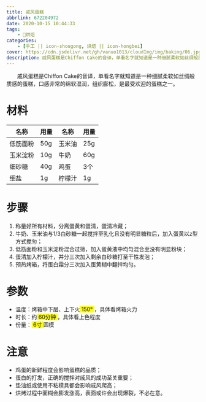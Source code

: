 ```yaml
---
title: 戚风蛋糕
abbrlink: 672204972
date: 2020-10-15 10:44:33
tags:
    - 🍰烘焙
categories:
    - [手工 || icon-shougong, 烘焙 || icon-hongbei]
cover: https://cdn.jsdelivr.net/gh/vanuo1013/cloudImg/img/baking/06.jpg
description: 戚风蛋糕是Chiffon Cake的音译，单看名字就知道是一种细腻柔软如丝绸般质感的蛋糕，口感非常的绵软湿润，组织膨松，是最受欢迎的蛋糕之一。
---
```


　　戚风蛋糕是Chiffon Cake的音译，单看名字就知道是一种细腻柔软如丝绸般质感的蛋糕，口感非常的绵软湿润，组织膨松，是最受欢迎的蛋糕之一。



# 材料

| 名称     | 用量 | 名称   | 用量 |
| -------- | ---- | ------ | ---- |
| 低筋面粉 | 50g  | 玉米油 | 25g  |
| 玉米淀粉 | 10g  | 牛奶   | 60g  |
| 细砂糖   | 40g  | 鸡蛋   | 3个  |
| 细盐     | 1g   | 柠檬汁 | 1g   |



# 步骤

1. 称量好所有材料，分离蛋黄和蛋清，蛋清冷藏；
2. 牛奶、玉米油与1/3白砂糖一起搅拌至乳化且没有明显糖粒后，加入蛋黄以z型方式搅匀；
3. 低筋面粉和玉米淀粉混合过筛，加入蛋黄液中均匀混合至没有明显粉块；
4. 蛋清加入柠檬汁，并分三次加入剩余白砂糖打至干性发泡；
5. 预热烤箱，将蛋白霜分三次加入蛋黄糊中翻拌均匀。



# 参数

+ 温度：烤箱中下层、上下火<mark> 150° </mark>，具体看烤箱火力
+ 时长：约<mark> 60分钟 </mark>，具体看上色程度
+ 份量：<mark> 6寸 </mark>圆模



# 注意

- 鸡蛋的新鲜程度会影响蛋糕的品质；
- 蛋白的打发，正确的搅拌对戚风的成功至关重要；
- 垫油纸或使用不粘模具都会影响戚风爬高；
- 烘烤过程中面糊会膨发涨高，表面或许会出现爆裂，不必在意。